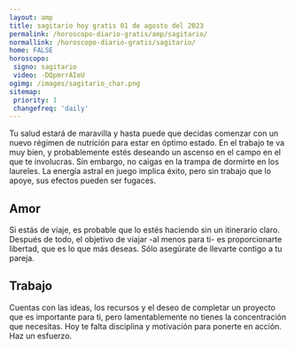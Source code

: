 ```yaml
---
layout: amp
title: sagitario hoy gratis 01 de agosto del 2023 
permalink: /horoscopo-diario-gratis/amp/sagitario/
normallink: /horoscopo-diario-gratis/sagitario/
home: FALSE
horoscopo:
 signo: sagitario
 video: -DQpmrrAIeU
ogimg: /images/sagitario_char.png
sitemap:
 priority: 1
 changefreq: 'daily'
---
```



Tu salud estará de maravilla y hasta puede que decidas comenzar con un nuevo régimen de nutrición para estar en óptimo estado. En el trabajo te va muy bien, y probablemente estés deseando un ascenso en el campo en el que te involucras. Sin embargo, no caigas en la trampa de dormirte en los laureles. La energía astral en juego implica éxito, pero sin trabajo que lo apoye, sus efectos pueden ser fugaces.

## Amor

Si estás de viaje, es probable que lo estés haciendo sin un itinerario claro. Después de todo, el objetivo de viajar -al menos para ti- es proporcionarte libertad, que es lo que más deseas. Sólo asegúrate de llevarte contigo a tu pareja.

## Trabajo

Cuentas con las ideas, los recursos y el deseo de completar un proyecto que es importante para ti, pero lamentablemente no tienes la concentración que necesitas. Hoy te falta disciplina y motivación para ponerte en acción. Haz un esfuerzo.
